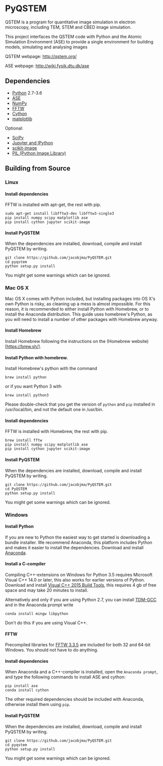 # PyQSTEM

QSTEM is a program for quantitative image simulation in electron microscopy, including TEM, STEM and CBED image simulation. 

This project interfaces the QSTEM code with Python and the Atomic Simulation Environment (ASE) to provide a single environment for building models, simulating and analysing images

QSTEM webpage: http://qstem.org/

ASE webpage: http://wiki.fysik.dtu.dk/ase

## Dependencies

* [Python](http://www.python.org/) 2.7-3.6
* [ASE](http://wiki.fysik.dtu.dk/ase)
* [NumPy](http://docs.scipy.org/doc/numpy/reference/)
* [FFTW](http://www.fftw.org/)
* [Cython](http://cython.org/)
* [matplotlib](http://matplotlib.org/)

Optional:
* [SciPy](https://www.scipy.org/)
* [Jupyter and IPython](http://jupyter.org/)
* [scikit-image](http://scikit-image.org/)
* [PIL (Python Image Library)](http://www.pythonware.com/products/pil/)

## Building from Source
### Linux

#### Install dependencies
FFTW is installed with apt-get, the rest with pip.
```
sudo apt-get install libfftw3-dev libfftw3-single3
pip install numpy scipy matplotlib ase
pip install cython jupyter scikit-image
```
#### Install PyQSTEM
When the dependencies are installed, download, compile and install PyQSTEM by writing.
```
git clone https://github.com/jacobjma/PyQSTEM.git
cd pyqstem
python setup.py install
```
You might get some warnings which can be ignored.

### Mac OS X
Mac OS X comes with Python included, but installing packages into OS X's own Python is risky, as cleaning up a mess is almost impossible. For this reason, it is recommended to either install Python with Homebrew, or to install the Anaconda distribution.  This guide uses homebrew's Python, as you will need to install a number of other packages with Homebrew anyway.

#### Install Homebrew

Install Homebrew following the instructions on the (Homebrew website)[https://brew.sh/].

#### Install Python with homebrew.

Install Homebrew's python with the command
```
brew install python
```
or if you want Python 3 with
```
brew install python3
```
Please double-check that you get the version of `python` and `pip` installed in /usr/local/bin, and not the default one in /usr/bin.

#### Install dependencies

FFTW is installed with Homebrew, the rest with pip.
```
brew install fftw
pip install numpy scipy matplotlib ase
pip install cython jupyter scikit-image
```
#### Install PyQSTEM
When the dependencies are installed, download, compile and install PyQSTEM by writing.
```
git clone https://github.com/jacobjma/PyQSTEM.git
cd PyQSTEM
python setup.py install
```
You might get some warnings which can be ignored.

### Windows
#### Install Python
If you are new to Python the easiest way to get started is downloading a bundle installer. We recommend Anaconda, this platform includes Python and makes it easier to install the dependencies. Download and install [Anaconda](https://www.continuum.io/downloads).

#### Install a C-compiler
Compiling C++-extensions on Windows for Python 3.5 requires Microsoft Visual C++ 14.0 or later, this also works for earlier versions of Python. Download and install [Visual C++ 2015 Build Tools](http://landinghub.visualstudio.com/visual-cpp-build-tools), this requires 4 gb of free space and may take 20 minutes to install.

Alternatively and only if you are using Python 2.7, you can install [TDM-GCC](http://tdm-gcc.tdragon.net/) and in the Anaconda prompt write 
```
conda install mingw libpython
```
Don't do this if you are using Visual C++.

#### FFTW
Precompiled libraries for [FFTW 3.3.5](http://www.fftw.org/install/windows.html) are included for both 32 and 64-bit Windows. You should not have to do anything.

#### Install dependencies
When Anaconda and a C++-compiler is installed, open the `Anaconda prompt`, and type the following commands to install ASE and cython:
```
pip install ase
conda install cython
```
The other required dependencies should be included with Anaconda, otherwise install them using `pip`.

#### Install PyQSTEM
When the dependencies are installed, download, compile and install PyQSTEM by writing.
```
git clone https://github.com/jacobjma/PyQSTEM.git
cd pyqstem
python setup.py install
```
You might get some warnings which can be ignored.


